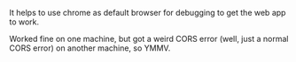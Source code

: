 It helps to use chrome as default browser for debugging to get the web app to work.

Worked fine on one machine, but got a weird CORS error (well, just a normal CORS error) on another machine, so YMMV.
